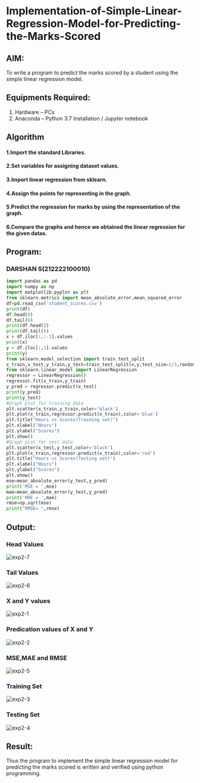 # Implementation-of-Simple-Linear-Regression-Model-for-Predicting-the-Marks-Scored

## AIM:
To write a program to predict the marks scored by a student using the simple linear regression model.
## Equipments Required:
1. Hardware – PCs
2. Anaconda – Python 3.7 Installation / Jupyter notebook

## Algorithm
#### 1.Import the standard Libraries. 
#### 2.Set variables for assigning dataset values. 
#### 3.Import linear regression from sklearn. 
#### 4.Assign the points for representing in the graph. 
#### 5.Predict the regression for marks by using the representation of the graph. 
#### 6.Compare the graphs and hence we obtained the linear regression for the given datas.
## Program:
### DARSHAN S(212222100010)
```py
import pandas as pd
import numpy as np
import matplotlib.pyplot as plt
from sklearn.metrics import mean_absolute_error,mean_squared_error
df=pd.read_csv('student_scores.csv')
print(df)
df.head(0)
df.tail(0)
print(df.head())
print(df.tail())
x = df.iloc[:,:-1].values
print(x)
y = df.iloc[:,1].values
print(y)
from sklearn.model_selection import train_test_split
x_train,x_test,y_train,y_test=train_test_split(x,y,test_size=1/3,random_state=0)
from sklearn.linear_model import LinearRegression
regressor = LinearRegression()
regressor.fit(x_train,y_train)
y_pred = regressor.predict(x_test)
print(y_pred)
print(y_test)
#Graph plot for training data
plt.scatter(x_train,y_train,color='black')
plt.plot(x_train,regressor.predict(x_train),color='blue')
plt.title("Hours vs Scores(Training set)")
plt.xlabel("Hours")
plt.ylabel("Scores")
plt.show()
#Graph plot for test data
plt.scatter(x_test,y_test,color='black')
plt.plot(x_train,regressor.predict(x_train),color='red')
plt.title("Hours vs Scores(Testing set)")
plt.xlabel("Hours")
plt.ylabel("Scores")
plt.show()
mse=mean_absolute_error(y_test,y_pred)
print('MSE = ',mse)
mae=mean_absolute_error(y_test,y_pred)
print('MAE = ',mae)
rmse=np.sqrt(mse)
print("RMSE= ",rmse)
```
## Output:
### Head Values
![exp2-7](https://github.com/Darshans05/Implementation-of-Simple-Linear-Regression-Model-for-Predicting-the-Marks-Scored/assets/115534676/44bf5e2f-9983-48c3-81da-1896e32faf2e)
### Tail Values
![exp2-6](https://github.com/Darshans05/Implementation-of-Simple-Linear-Regression-Model-for-Predicting-the-Marks-Scored/assets/115534676/56f70ef3-a429-40e3-a96e-2959131c0f41)
### X and Y values
![exp2-1](https://github.com/Darshans05/Implementation-of-Simple-Linear-Regression-Model-for-Predicting-the-Marks-Scored/assets/115534676/e2275627-2785-402c-99bf-4e20ef2b403e)
### Predication values of X and Y
![exp2-2](https://github.com/Darshans05/Implementation-of-Simple-Linear-Regression-Model-for-Predicting-the-Marks-Scored/assets/115534676/789fb8b6-afb4-460f-8af9-fa848d577a3e)
### MSE,MAE and RMSE
![exp2-5](https://github.com/Darshans05/Implementation-of-Simple-Linear-Regression-Model-for-Predicting-the-Marks-Scored/assets/115534676/61630487-6155-4bb7-ac14-0a0feecc473a)
### Training Set
![exp2-3](https://github.com/Darshans05/Implementation-of-Simple-Linear-Regression-Model-for-Predicting-the-Marks-Scored/assets/115534676/9a9fbfea-f9ba-414e-a423-a33d6389b0a7)
### Testing Set
![exp2-4](https://github.com/Darshans05/Implementation-of-Simple-Linear-Regression-Model-for-Predicting-the-Marks-Scored/assets/115534676/85cf52a9-1158-4ba6-bc9c-1b16ae873006)
## Result:
Thus the program to implement the simple linear regression model for predicting the marks scored is written and verified using python programming.
